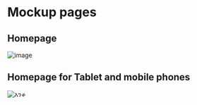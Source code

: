 # Mockup pages 

## Homepage
![image](https://user-images.githubusercontent.com/106769498/226216955-3bcff435-bebe-44b7-af12-cf894d6482be.png)

## Homepage for Tablet and mobile phones 
![እንቆ](https://user-images.githubusercontent.com/106769498/227592826-9076ada6-7e0c-4014-8af3-f47579bfbd9b.png)

